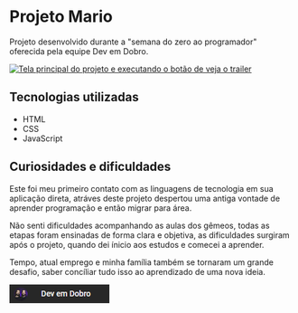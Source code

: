 # Projeto Mario
Projeto desenvolvido durante a "semana do zero ao programador" oferecida pela equipe Dev em Dobro.



[<img src="./p-mario.gif" alt="Tela principal do projeto e executando o botão de veja o trailer">](https://devrobertocarvalho.github.io/projeto-mario/)

## Tecnologias utilizadas
- HTML
- CSS
- JavaScript

## Curiosidades e dificuldades
Este foi meu primeiro contato com as linguagens de tecnologia em sua aplicação direta, atráves deste projeto despertou uma antiga vontade de aprender programação e então migrar para área.

Não senti dificuldades acompanhando as aulas dos gêmeos, todas as etapas foram ensinadas de forma clara e objetiva, as dificuldades surgiram após o projeto, quando dei ínicio aos estudos e comecei a aprender. 

Tempo, atual emprego e minha família também se tornaram um grande desafio, saber concíliar tudo isso ao aprendizado de uma nova ideia.


[<img src="img-canal-dev.png">](https://www.youtube.com/@DevemDobro)
